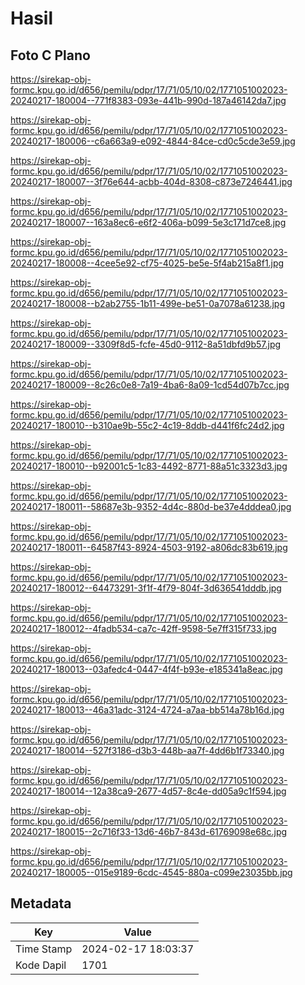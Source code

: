 # Hasil

## Foto C Plano

https://sirekap-obj-formc.kpu.go.id/d656/pemilu/pdpr/17/71/05/10/02/1771051002023-20240217-180004--771f8383-093e-441b-990d-187a46142da7.jpg

https://sirekap-obj-formc.kpu.go.id/d656/pemilu/pdpr/17/71/05/10/02/1771051002023-20240217-180006--c6a663a9-e092-4844-84ce-cd0c5cde3e59.jpg

https://sirekap-obj-formc.kpu.go.id/d656/pemilu/pdpr/17/71/05/10/02/1771051002023-20240217-180007--3f76e644-acbb-404d-8308-c873e7246441.jpg

https://sirekap-obj-formc.kpu.go.id/d656/pemilu/pdpr/17/71/05/10/02/1771051002023-20240217-180007--163a8ec6-e6f2-406a-b099-5e3c171d7ce8.jpg

https://sirekap-obj-formc.kpu.go.id/d656/pemilu/pdpr/17/71/05/10/02/1771051002023-20240217-180008--4cee5e92-cf75-4025-be5e-5f4ab215a8f1.jpg

https://sirekap-obj-formc.kpu.go.id/d656/pemilu/pdpr/17/71/05/10/02/1771051002023-20240217-180008--b2ab2755-1b11-499e-be51-0a7078a61238.jpg

https://sirekap-obj-formc.kpu.go.id/d656/pemilu/pdpr/17/71/05/10/02/1771051002023-20240217-180009--3309f8d5-fcfe-45d0-9112-8a51dbfd9b57.jpg

https://sirekap-obj-formc.kpu.go.id/d656/pemilu/pdpr/17/71/05/10/02/1771051002023-20240217-180009--8c26c0e8-7a19-4ba6-8a09-1cd54d07b7cc.jpg

https://sirekap-obj-formc.kpu.go.id/d656/pemilu/pdpr/17/71/05/10/02/1771051002023-20240217-180010--b310ae9b-55c2-4c19-8ddb-d441f6fc24d2.jpg

https://sirekap-obj-formc.kpu.go.id/d656/pemilu/pdpr/17/71/05/10/02/1771051002023-20240217-180010--b92001c5-1c83-4492-8771-88a51c3323d3.jpg

https://sirekap-obj-formc.kpu.go.id/d656/pemilu/pdpr/17/71/05/10/02/1771051002023-20240217-180011--58687e3b-9352-4d4c-880d-be37e4dddea0.jpg

https://sirekap-obj-formc.kpu.go.id/d656/pemilu/pdpr/17/71/05/10/02/1771051002023-20240217-180011--64587f43-8924-4503-9192-a806dc83b619.jpg

https://sirekap-obj-formc.kpu.go.id/d656/pemilu/pdpr/17/71/05/10/02/1771051002023-20240217-180012--64473291-3f1f-4f79-804f-3d636541dddb.jpg

https://sirekap-obj-formc.kpu.go.id/d656/pemilu/pdpr/17/71/05/10/02/1771051002023-20240217-180012--4fadb534-ca7c-42ff-9598-5e7ff315f733.jpg

https://sirekap-obj-formc.kpu.go.id/d656/pemilu/pdpr/17/71/05/10/02/1771051002023-20240217-180013--03afedc4-0447-4f4f-b93e-e185341a8eac.jpg

https://sirekap-obj-formc.kpu.go.id/d656/pemilu/pdpr/17/71/05/10/02/1771051002023-20240217-180013--46a31adc-3124-4724-a7aa-bb514a78b16d.jpg

https://sirekap-obj-formc.kpu.go.id/d656/pemilu/pdpr/17/71/05/10/02/1771051002023-20240217-180014--527f3186-d3b3-448b-aa7f-4dd6b1f73340.jpg

https://sirekap-obj-formc.kpu.go.id/d656/pemilu/pdpr/17/71/05/10/02/1771051002023-20240217-180014--12a38ca9-2677-4d57-8c4e-dd05a9c1f594.jpg

https://sirekap-obj-formc.kpu.go.id/d656/pemilu/pdpr/17/71/05/10/02/1771051002023-20240217-180015--2c716f33-13d6-46b7-843d-61769098e68c.jpg

https://sirekap-obj-formc.kpu.go.id/d656/pemilu/pdpr/17/71/05/10/02/1771051002023-20240217-180005--015e9189-6cdc-4545-880a-c099e23035bb.jpg


## Metadata

| Key        | Value               |
| ---------- | ------------------- |
| Time Stamp | 2024-02-17 18:03:37 |
| Kode Dapil | 1701                |



